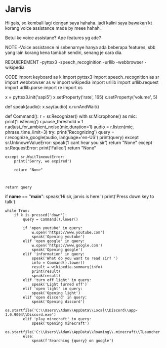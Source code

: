 # Jarvis

Hi gais, so kembali lagi dengan saya hahaha. jadi kalini saya bawakan kt korang voice assistance made by meee hahah.

Betul ke voice assistane? Ape features yg ade?

NOTE
-Voice assistance ni sebenarnye hanya ada beberapa features, sbb yang lain korang kena tambah sendiri, senang je cara dia. 

REQUIEREMENT
-pyttsx3
-speech_recoginition
-urllib
-webbrowser
-wikipedia

CODE
import keyboard as k
import pyttsx3 
import speech_recognition as sr
import webbrowser as w
import wikipedia
import urllib
import urllib.request
import urllib.parse
import re
import os

x = pyttsx3.init('sapi5')
x.setProperty('rate', 165)
x.setProperty('volume', 5)

def speak(audio):
    x.say(audio)
    x.runAndWait()

def Command():
    r = sr.Recognizer()
    with sr.Microphone() as mic:
        print('Listening')
        r.pause_threshold = 1
        r.adjust_for_ambient_noise(mic,duration=1)
        audio = r.listen(mic, phrase_time_limit=3)
    try:
        print('Recognizing')
        query = r.recognize_google(audio, language='en-US')
        print(query)
    except sr.UnknownValueError:
        speak('I cant hear you sir')
        return "None"
    except sr.RequestError:
        print('Failed')
        return "None"

    except sr.WaitTimeoutError:
        print('Sorry, we expired')
    
        return "None"
        
        
    
    return query

if __name__ == "__main__":
    speak('Hi sir, jarvis is here.')
    print('Press down key to talk')
    
    while True:
        if k.is_pressed('down'):
            query = Command().lower()
            
            if 'open youtube' in query:
                w.open('https://www.youtube.com')
                speak('Opening youtube')
            elif 'open google' in query:
                w.open('https://www.google.com')
                speak('Opening google')
            elif 'information' in query:
                speak('What do you want to read sir? ')
                info = Command().lower()
                result = wikipedia.summary(info)
                print(result)
                speak(result)
            elif 'turn off light' in query:
                speak('Light turned off')
            elif 'open light' in query:
                speak('Opening light')
            elif 'open discord' in query:
                speak('Opening discord')
                os.startfile('C:\\Users\\Adam\\AppData\\Local\\Discord\\app-1.0.9004\\Discord.exe')
            elif 'play minecraft' in query:
                speak('Opening minecraft')
                os.startfile('C:\\Users\\Adam\\AppData\\Roaming\\.minecraft\\TLauncher.exe')
            else:
                speak(f'Searching {query} on google')
